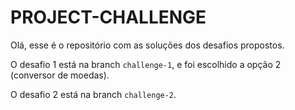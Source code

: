 # PROJECT-CHALLENGE
Olá, esse é o repositório com as soluções dos desafios propostos.

O desafio 1 está na branch `challenge-1`, e foi escolhido a opção 2 (conversor de moedas).

O desafio 2 está na branch `challenge-2`.
